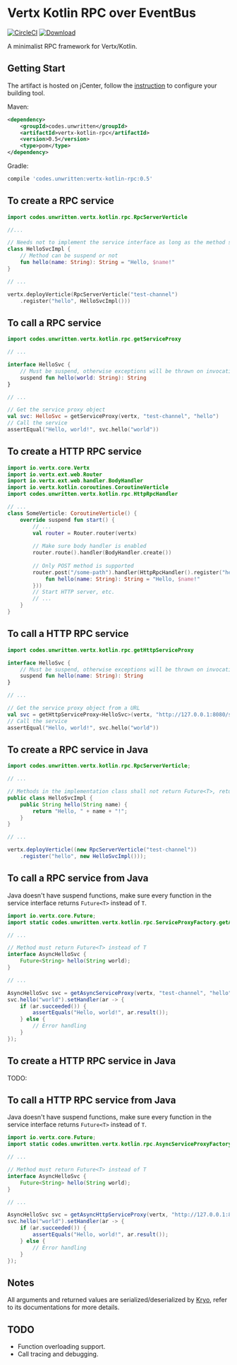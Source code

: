 Vertx Kotlin RPC over EventBus
==============================
[![CircleCI](https://circleci.com/gh/windoze/vertx-kotlin-rpc.svg?style=svg)](https://circleci.com/gh/windoze/vertx-kotlin-rpc)
[![Download](https://api.bintray.com/packages/windoze/maven/vertx-kotlin-rpc/images/download.svg) ](https://bintray.com/windoze/maven/vertx-kotlin-rpc/_latestVersion)

A minimalist RPC framework for Vertx/Kotlin.

Getting Start
-------------

The artifact is hosted on jCenter, follow the [instruction](https://bintray.com/beta/#/bintray/jcenter)
to configure your building tool.

Maven:
```xml
<dependency>
    <groupId>codes.unwritten</groupId>
    <artifactId>vertx-kotlin-rpc</artifactId>
    <version>0.5</version>
    <type>pom</type>
</dependency>
```

Gradle:
```Groovy
compile 'codes.unwritten:vertx-kotlin-rpc:0.5'
```

To create a RPC service
-----------------------

```kotlin
import codes.unwritten.vertx.kotlin.rpc.RpcServerVerticle

//...

// Needs not to implement the service interface as long as the method signature matches
class HelloSvcImpl {
    // Method can be suspend or not
    fun hello(name: String): String = "Hello, $name!"
}

// ...

vertx.deployVerticle(RpcServerVerticle("test-channel")
    .register("hello", HelloSvcImpl()))
```

To call a RPC service
---------------------
```kotlin
import codes.unwritten.vertx.kotlin.rpc.getServiceProxy

// ...

interface HelloSvc {
    // Must be suspend, otherwise exceptions will be thrown on invocation.
    suspend fun hello(world: String): String
}

// ...

// Get the service proxy object
val svc: HelloSvc = getServiceProxy(vertx, "test-channel", "hello")
// Call the service
assertEqual("Hello, world!", svc.hello("world"))
```

To create a HTTP RPC service
----------------------------
```kotlin
import io.vertx.core.Vertx
import io.vertx.ext.web.Router
import io.vertx.ext.web.handler.BodyHandler
import io.vertx.kotlin.coroutines.CoroutineVerticle
import codes.unwritten.vertx.kotlin.rpc.HttpRpcHandler

// ...
class SomeVerticle: CoroutineVerticle() {
    override suspend fun start() {
        // ...
        val router = Router.router(vertx)
        
        // Make sure body handler is enabled
        router.route().handler(BodyHandler.create())
        
        // Only POST method is supported
        router.post("/some-path").handler(HttpRpcHandler().register("hello", object {
            fun hello(name: String): String = "Hello, $name!"
        }))
        // Start HTTP server, etc.
        // ...
    }
}
```

To call a HTTP RPC service
--------------------------
```kotlin
import codes.unwritten.vertx.kotlin.rpc.getHttpServiceProxy

interface HelloSvc {
    // Must be suspend, otherwise exceptions will be thrown on invocation.
    suspend fun hello(name: String): String
}

// ...

// Get the service proxy object from a URL
val svc = getHttpServiceProxy<HelloSvc>(vertx, "http://127.0.0.1:8080/some-path", "hello")
// Call the service
assertEqual("Hello, world!", svc.hello("world"))

```

To create a RPC service in Java
-------------------------------
```java
import codes.unwritten.vertx.kotlin.rpc.RpcServerVerticle;

// ...

// Methods in the implementation class shall not return Future<T>, return T directly.
public class HelloSvcImpl {
    public String hello(String name) {
        return "Hello, " + name + "!";
    }
}

// ...

vertx.deployVerticle((new RpcServerVerticle("test-channel"))
    .register("hello", new HelloSvcImpl()));
```

To call a RPC service from Java
-------------------------------
Java doesn't have suspend functions, make sure every function in the service
interface returns `Future<T>` instead of `T`.
```Java
import io.vertx.core.Future;
import static codes.unwritten.vertx.kotlin.rpc.ServiceProxyFactory.getAsyncServiceProxy;

// ...

// Method must return Future<T> instead of T
interface AsyncHelloSvc {
    Future<String> hello(String world);
}

// ...

AsyncHelloSvc svc = getAsyncServiceProxy(vertx, "test-channel", "hello", AsyncHelloSvc.class);
svc.hello("world").setHandler(ar -> {
    if (ar.succeeded()) {
        assertEquals("Hello, world!", ar.result());
    } else {
        // Error handling
    }
});

```

To create a HTTP RPC service in Java
------------------------------------
TODO:


To call a HTTP RPC service from Java
------------------------------------

Java doesn't have suspend functions, make sure every function in the service
interface returns `Future<T>` instead of `T`.
```Java
import io.vertx.core.Future;
import static codes.unwritten.vertx.kotlin.rpc.AsyncServiceProxyFactory.getAsyncHttpServiceProxy;

// ...

// Method must return Future<T> instead of T
interface AsyncHelloSvc {
    Future<String> hello(String world);
}

// ...

AsyncHelloSvc svc = getAsyncHttpServiceProxy(vertx, "http://127.0.0.1:8080/some-path", "hello", AsyncHelloSvc.class);
svc.hello("world").setHandler(ar -> {
    if (ar.succeeded()) {
        assertEquals("Hello, world!", ar.result());
    } else {
        // Error handling
    }
});

```

Notes
-----

All arguments and returned values are serialized/deserialized by [Kryo](https://github.com/EsotericSoftware/kryo),
refer to its documentations for more details.

TODO
----

* Function overloading support.
* Call tracing and debugging.